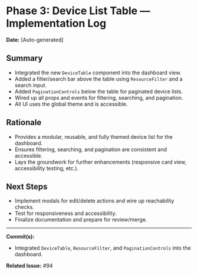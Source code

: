 # Phase 3: Device List Table — Implementation Log

**Date:** [Auto-generated]

## Summary
- Integrated the new `DeviceTable` component into the dashboard view.
- Added a filter/search bar above the table using `ResourceFilter` and a search input.
- Added `PaginationControls` below the table for paginated device lists.
- Wired up all props and events for filtering, searching, and pagination.
- All UI uses the global theme and is accessible.

## Rationale
- Provides a modular, reusable, and fully themed device list for the dashboard.
- Ensures filtering, searching, and pagination are consistent and accessible.
- Lays the groundwork for further enhancements (responsive card view, accessibility testing, etc.).

## Next Steps
- Implement modals for edit/delete actions and wire up reachability checks.
- Test for responsiveness and accessibility.
- Finalize documentation and prepare for review/merge.

---

**Commit(s):**
- Integrated `DeviceTable`, `ResourceFilter`, and `PaginationControls` into the dashboard.

**Related Issue:** #94 